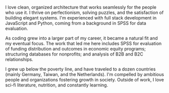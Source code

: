 I love clean, organized architecture that works seamlessly for the people who use it. I thrive on perfectionism, solving puzzles, and the satisfaction of building elegant systems. I'm experienced with full stack development in JavaScript and Python, coming from a background in SPSS for data evaluation.

As coding grew into a larger part of my career, it became a natural fit and my eventual focus. The work that led me here includes SPSS for evaluation of funding distribution and outcomes in economic equity programs; structuring databases for nonprofits; and analysis of B2B and B2C relationships.

I grew up below the poverty line, and have traveled to a dozen countries (mainly Germany, Taiwan, and the Netherlands). I'm compelled by ambitious people and organizations fostering growth in society. Outside of work, I love sci-fi literature, nutrition, and constantly learning.

